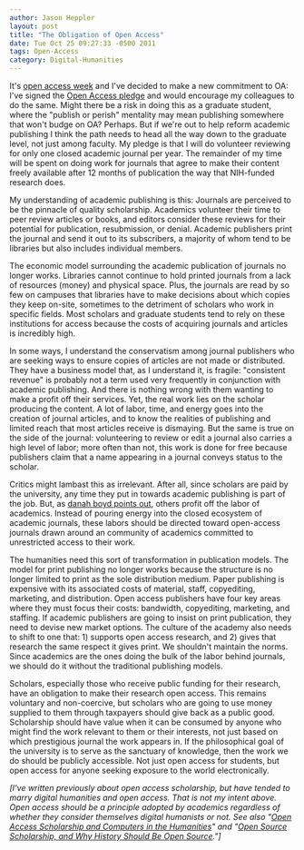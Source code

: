```yaml
---
author: Jason Heppler
layout: post
title: "The Obligation of Open Access"
date: Tue Oct 25 09:27:33 -0500 2011
tags: Open-Access
category: Digital-Humanities
---
```


It's [open access week](http://www.openaccessweek.org/) and I've decided to make a new commitment to OA: I've signed the 
[Open Access pledge](http://www.openaccesspledge.com/) and would encourage my colleagues to do the same. Might there be a risk
in doing this as a graduate student, where the "publish or perish" mentality may
mean publishing somewhere that won't budge on OA? Perhaps. But if we're out to help
reform academic publishing I think the path needs to head all the way down to the
graduate level, not just among faculty. My pledge is that I will do volunteer reviewing for only one closed academic journal
per year. The remainder of my time will be spent on doing work for journals that agree
to make their content freely available after 12 months of publication the way that NIH-funded research does. 

My understanding of academic publishing is this: Journals are perceived to be the
pinnacle of quality scholarship. Academics volunteer their time to peer review
articles or books, and editors consider these reviews for their potential for
publication, resubmission, or denial. Academic publishers print the journal and send
it out to its subscribers, a majority of whom tend to be libraries but also includes
individual members.

The economic model surrounding the academic publication of journals no longer works.
Libraries cannot continue to hold printed journals from a lack of resources (money)
and physical space. Plus, the journals are read by so few on campuses that libraries have
to make decisions about which copies they keep on-site, sometimes to the detriment of
scholars who work in specific fields. Most scholars and graduate students
tend to rely on these institutions for access because the costs of acquiring journals and articles
is incredibly high.

In some ways, I understand the conservatism among journal publishers who are
seeking ways to ensure copies of articles are not made or distributed. They have a business model
that, as I understand it, is fragile: "consistent revenue" is probably not a term used
very frequently in conjunction with academic publishing. And there is nothing wrong
with them wanting to make a profit off their services. Yet, the real work lies
on the scholar producing the content. A lot of labor, time, and energy goes into the
creation of journal articles, and to know the realities of publishing and limited
reach that most articles receive is dismaying. But the same is true on the side of
the journal: volunteering to review or edit a journal also carries a high level of
labor; more often than not, this work is done for free because publishers claim that
a name appearing in a journal conveys status to the scholar. 

Critics might lambast this as irrelevant. After all, since scholars are paid by the
university, any time they put in towards academic publishing is part of the job. But,
as [danah boyd points out](http://www.zephoria.org/thoughts/archives/2008/02/06/openaccess_is_t.html), 
others profit off the labor of academics. Instead of pouring energy into the
closed ecosystem of academic journals, these labors should be directed toward
open-access journals drawn around an community of academics committed to unrestricted
access to their work. 

The humanities need this sort of transformation in publication models. The model for
print publishing no longer works because the structure is no longer limited to print as the
sole distribution medium. Paper publishing is expensive with its associated costs of
material, staff, copyediting, marketing, and distribution. Open access publishers have
four key areas where they must focus their costs: bandwidth, copyediting, marketing,
and staffing. If academic publishers are going to insist on print publication, they
need to devise new market options. The culture of the academy also needs to shift to
one that: 1) supports open access research, and 2) gives that research the same respect
it gives print. We shouldn't maintain the norms. Since academics are the ones doing the
bulk of the labor behind journals, we should do it without the traditional publishing models.

Scholars, especially those who receive public funding for their research, have an
obligation to make their research open access. This remains voluntary and
non-coercive, but scholars who are going to use money supplied to them through
taxpayers should give back as a public good. Scholarship should have value when it
can be consumed by anyone who might find the work relevant to them or their
interests, not just based on which prestigious journal the work appears in. If the philosophical goal of the university is to serve as the sanctuary
of knowledge, then the work we do should be publicly accessible. Not just open access
for students, but open access for anyone seeking exposure to the world electronically.

*[I've written previously about open access scholarship, but have tended to marry digital humanities and open access. That is not my intent above. Open access should be a principle adopted by academics regardless of whether they consider themselves digital humanists or not. See also "[Open Access Scholarship and Computers in the Humanities](http://www.jasonheppler.org/open-access-scholarship-and-computers-in-the-humanities.html)" and "[Open Source Scholarship, and Why History Should Be Open Source](http://www.jasonheppler.org/open-source-scholarship-and-why-history-should-be-open-source.html)."]*

